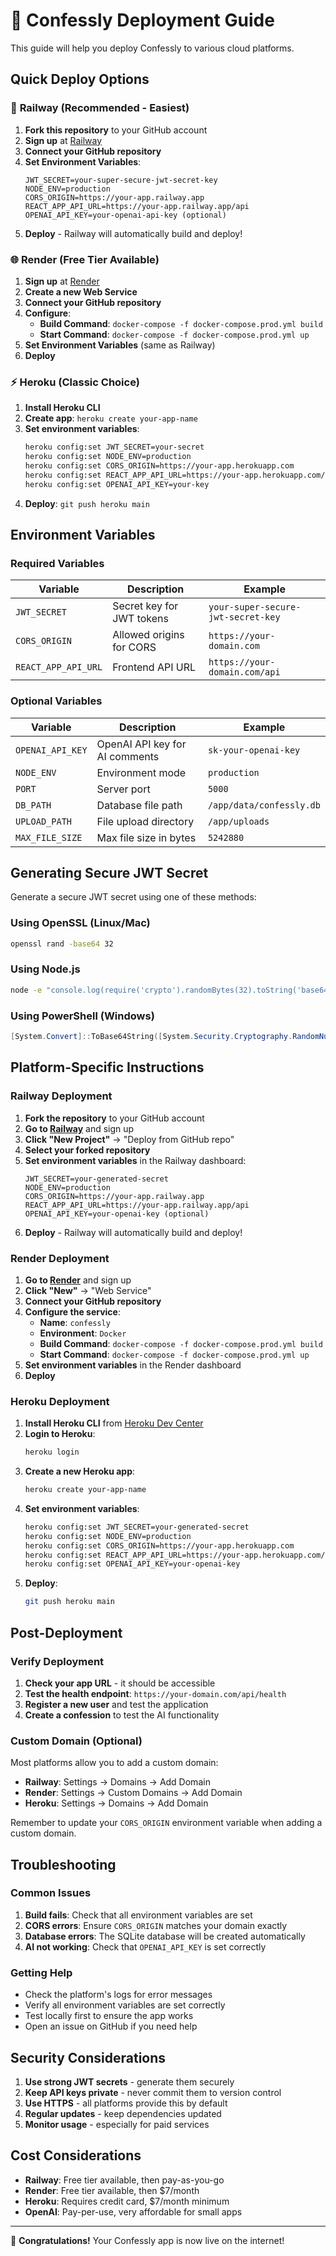 # 🚀 Confessly Deployment Guide

This guide will help you deploy Confessly to various cloud platforms.

## Quick Deploy Options

### 🎯 **Railway (Recommended - Easiest)**

1. **Fork this repository** to your GitHub account
2. **Sign up** at [Railway](https://railway.app)
3. **Connect your GitHub repository**
4. **Set Environment Variables**:
   ```
   JWT_SECRET=your-super-secure-jwt-secret-key
   NODE_ENV=production
   CORS_ORIGIN=https://your-app.railway.app
   REACT_APP_API_URL=https://your-app.railway.app/api
   OPENAI_API_KEY=your-openai-api-key (optional)
   ```
5. **Deploy** - Railway will automatically build and deploy!

### 🌐 **Render (Free Tier Available)**

1. **Sign up** at [Render](https://render.com)
2. **Create a new Web Service**
3. **Connect your GitHub repository**
4. **Configure**:
   - **Build Command**: `docker-compose -f docker-compose.prod.yml build`
   - **Start Command**: `docker-compose -f docker-compose.prod.yml up`
5. **Set Environment Variables** (same as Railway)
6. **Deploy**

### ⚡ **Heroku (Classic Choice)**

1. **Install Heroku CLI**
2. **Create app**: `heroku create your-app-name`
3. **Set environment variables**:
   ```bash
   heroku config:set JWT_SECRET=your-secret
   heroku config:set NODE_ENV=production
   heroku config:set CORS_ORIGIN=https://your-app.herokuapp.com
   heroku config:set REACT_APP_API_URL=https://your-app.herokuapp.com/api
   heroku config:set OPENAI_API_KEY=your-key
   ```
4. **Deploy**: `git push heroku main`

## Environment Variables

### Required Variables

| Variable | Description | Example |
|----------|-------------|---------|
| `JWT_SECRET` | Secret key for JWT tokens | `your-super-secure-jwt-secret-key` |
| `CORS_ORIGIN` | Allowed origins for CORS | `https://your-domain.com` |
| `REACT_APP_API_URL` | Frontend API URL | `https://your-domain.com/api` |

### Optional Variables

| Variable | Description | Example |
|----------|-------------|---------|
| `OPENAI_API_KEY` | OpenAI API key for AI comments | `sk-your-openai-key` |
| `NODE_ENV` | Environment mode | `production` |
| `PORT` | Server port | `5000` |
| `DB_PATH` | Database file path | `/app/data/confessly.db` |
| `UPLOAD_PATH` | File upload directory | `/app/uploads` |
| `MAX_FILE_SIZE` | Max file size in bytes | `5242880` |

## Generating Secure JWT Secret

Generate a secure JWT secret using one of these methods:

### Using OpenSSL (Linux/Mac)
```bash
openssl rand -base64 32
```

### Using Node.js
```bash
node -e "console.log(require('crypto').randomBytes(32).toString('base64'))"
```

### Using PowerShell (Windows)
```powershell
[System.Convert]::ToBase64String([System.Security.Cryptography.RandomNumberGenerator]::GetBytes(32))
```

## Platform-Specific Instructions

### Railway Deployment

1. **Fork the repository** to your GitHub account
2. **Go to [Railway](https://railway.app)** and sign up
3. **Click "New Project"** → "Deploy from GitHub repo"
4. **Select your forked repository**
5. **Set environment variables** in the Railway dashboard:
   ```
   JWT_SECRET=your-generated-secret
   NODE_ENV=production
   CORS_ORIGIN=https://your-app.railway.app
   REACT_APP_API_URL=https://your-app.railway.app/api
   OPENAI_API_KEY=your-openai-key (optional)
   ```
6. **Deploy** - Railway will automatically build and deploy!

### Render Deployment

1. **Go to [Render](https://render.com)** and sign up
2. **Click "New"** → "Web Service"
3. **Connect your GitHub repository**
4. **Configure the service**:
   - **Name**: `confessly`
   - **Environment**: `Docker`
   - **Build Command**: `docker-compose -f docker-compose.prod.yml build`
   - **Start Command**: `docker-compose -f docker-compose.prod.yml up`
5. **Set environment variables** in the Render dashboard
6. **Deploy**

### Heroku Deployment

1. **Install Heroku CLI** from [Heroku Dev Center](https://devcenter.heroku.com/articles/heroku-cli)
2. **Login to Heroku**:
   ```bash
   heroku login
   ```
3. **Create a new Heroku app**:
   ```bash
   heroku create your-app-name
   ```
4. **Set environment variables**:
   ```bash
   heroku config:set JWT_SECRET=your-generated-secret
   heroku config:set NODE_ENV=production
   heroku config:set CORS_ORIGIN=https://your-app.herokuapp.com
   heroku config:set REACT_APP_API_URL=https://your-app.herokuapp.com/api
   heroku config:set OPENAI_API_KEY=your-openai-key
   ```
5. **Deploy**:
   ```bash
   git push heroku main
   ```

## Post-Deployment

### Verify Deployment

1. **Check your app URL** - it should be accessible
2. **Test the health endpoint**: `https://your-domain.com/api/health`
3. **Register a new user** and test the application
4. **Create a confession** to test the AI functionality

### Custom Domain (Optional)

Most platforms allow you to add a custom domain:

- **Railway**: Settings → Domains → Add Domain
- **Render**: Settings → Custom Domains → Add Domain
- **Heroku**: Settings → Domains → Add Domain

Remember to update your `CORS_ORIGIN` environment variable when adding a custom domain.

## Troubleshooting

### Common Issues

1. **Build fails**: Check that all environment variables are set
2. **CORS errors**: Ensure `CORS_ORIGIN` matches your domain exactly
3. **Database errors**: The SQLite database will be created automatically
4. **AI not working**: Check that `OPENAI_API_KEY` is set correctly

### Getting Help

- Check the platform's logs for error messages
- Verify all environment variables are set correctly
- Test locally first to ensure the app works
- Open an issue on GitHub if you need help

## Security Considerations

1. **Use strong JWT secrets** - generate them securely
2. **Keep API keys private** - never commit them to version control
3. **Use HTTPS** - all platforms provide this by default
4. **Regular updates** - keep dependencies updated
5. **Monitor usage** - especially for paid services

## Cost Considerations

- **Railway**: Free tier available, then pay-as-you-go
- **Render**: Free tier available, then $7/month
- **Heroku**: Requires credit card, $7/month minimum
- **OpenAI**: Pay-per-use, very affordable for small apps

---

🎉 **Congratulations!** Your Confessly app is now live on the internet! 